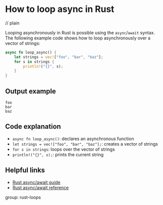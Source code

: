 # How to loop async in Rust
// plain

Looping asynchronously in Rust is possible using the `async`/`await` syntax. The following example code shows how to loop asynchronously over a vector of strings:

```rust
async fn loop_async() {
    let strings = vec!["foo", "bar", "baz"];
    for s in strings {
        println!("{}", s);
    }
}
```

## Output example

```
foo
bar
baz
```

## Code explanation

- `async fn loop_async()`: declares an asynchronous function
- `let strings = vec!["foo", "bar", "baz"];`: creates a vector of strings
- `for s in strings`: loops over the vector of strings
- `println!("{}", s);`: prints the current string

## Helpful links
- [Rust async/await guide](https://rust-lang.github.io/async-book/01_getting_started/01_chapter.html)
- [Rust async/await reference](https://doc.rust-lang.org/std/keyword.async.html)

group: rust-loops